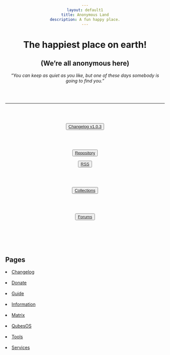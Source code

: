 ```yaml
---
layout: default1
title: Anonymous Land
description: A fun happy place.
---
```


<div style="text-align:center;">
<!-- https://invidious.kavin.rocks/watch?v=J-6fW66IUY4 -->
<h1>The happiest place on earth!</h1>
<h2>(We’re all anonymous here)</h2>
<p><i>“You can keep as quiet as you like, but one of these days somebody is going to find you.” </i></p>
<br>
<br>
</div>

---

<body style="text-align:center">
<br>
<br>

  <button type="button" class="btn btn-lg btn-default"><a href="./changelog"><i class="fa fa-clipboard" aria-hidden="true"></i> Changelog v1.0.3</a></button>

<br>
<br>

  <button type="button" class="btn btn-md btn-default"><a href="https://codeberg.org/deathrow/anonymousland"> <i class="fa fa-github" aria-hidden="true"></i> Repository</a></button>


  <button type="button" class="btn btn-md btn-default"><a href="./rss"><i class="fa fa-rss-square" aria-hidden="true"></i> RSS</a></button>

<br>
<br>

  <button type="button" class="btn btn-md btn-default"><a href="./information"><i class="fa fa-list" aria-hidden="true"></i> Collections</a></button>

<br>
<br>

  <button type="button" class="btn btn-lg btn-default"><a href="https://forum.anonymousland.org">Forums</a></button>

<br>
<br>

  </body>

<br>
<br>


<div style="text-align:left;">

<h2> Pages </h2>

<li><a href="./changelog">Changelog</a> </li> <br>
<li><a href="./donate">Donate</a> </li> <br>
<li><a href="./guide">Guide</a> </li> <br>
<li><a href="./information">Information</a> </li> <br>
<li><a href="./matrix">Matrix</a> </li> <br>
<li><a href="./qubes">QubesOS</a> </li> <br>
<li><a href="./tools">Tools</a> </li> <br>
<li><a href="./services">Services</a> </li> <br>

</div>